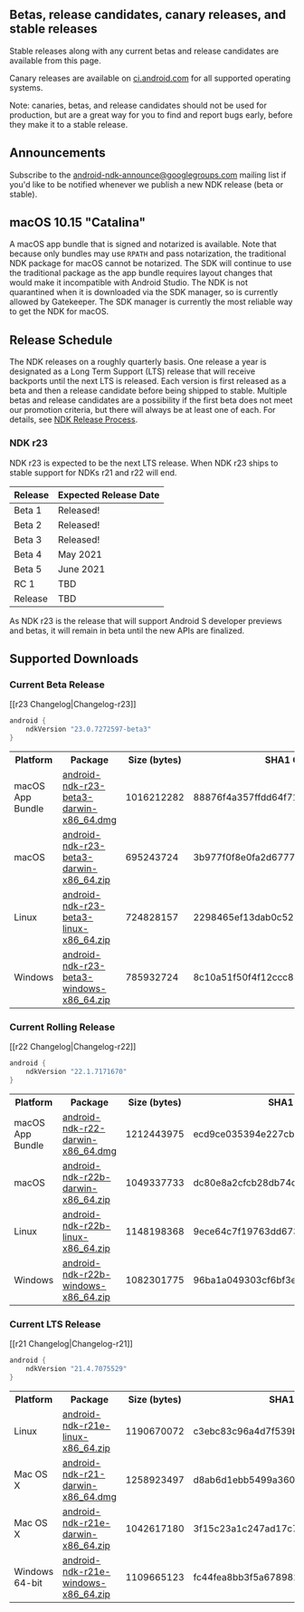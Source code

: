 ## Betas, release candidates, canary releases, and stable releases

Stable releases along with any current betas and release candidates are available from this page.

Canary releases are available on [ci.android.com](https://ci.android.com/builds/branches/aosp-master-ndk/grid?) for all supported operating systems.

Note: canaries, betas, and release candidates should not be used for production, but are a great way for you to find and report bugs early, before they make it to a stable release.

## Announcements

Subscribe to the [android-ndk-announce@googlegroups.com](https://groups.google.com/g/android-ndk-announce) mailing list if you'd like to be notified whenever we publish a new NDK release (beta or stable).

## macOS 10.15 "Catalina"

A macOS app bundle that is signed and notarized is available. Note that because only bundles may use `RPATH` and pass notarization, the traditional NDK package for macOS cannot be notarized. The SDK will continue to use the traditional package as the app bundle requires layout changes that would make it incompatible with Android Studio. The NDK is not quarantined when it is downloaded via the SDK manager, so is currently allowed by Gatekeeper. The SDK manager is currently the most reliable way to get the NDK for macOS.

## Release Schedule

The NDK releases on a roughly quarterly basis. One release a year is designated
as a Long Term Support (LTS) release that will receive backports until the next
LTS is released. Each version is first released as a beta and then a release
candidate before being shipped to stable. Multiple betas and release candidates
are a possibility if the first beta does not meet our promotion criteria, but
there will always be at least one of each. For details, see [NDK Release
Process](/android/ndk/wiki/NDK-Release-Process).

### NDK r23

NDK r23 is expected to be the next LTS release. When NDK r23 ships to stable
support for NDKs r21 and r22 will end.

Release | Expected Release Date
------- | ---------------------
Beta 1  | Released!
Beta 2  | Released!
Beta 3  | Released!
Beta 4  | May 2021
Beta 5  | June 2021
RC 1    | TBD
Release | TBD

As NDK r23 is the release that will support Android S developer previews and
betas, it will remain in beta until the new APIs are finalized.

## Supported Downloads

### Current Beta Release

[[r23 Changelog|Changelog-r23]]

```gradle
android {
    ndkVersion "23.0.7272597-beta3"
}
```

<table>
  <tr>
    <th>Platform</th>
    <th>Package</th>
    <th>Size (bytes)</th>
    <th>SHA1 Checksum</th>
  </tr>
  <tr>
    <td>macOS App Bundle</td>
    <td><a href="https://dl.google.com/android/repository/android-ndk-r23-beta3-darwin-x86_64.dmg">android-ndk-r23-beta3-darwin-x86_64.dmg</a></td>
    <td>1016212282</td>
    <td>88876f4a357ffdd64f71e3ffa6d25c5787712c10</td>
  </tr>
  <tr>
    <td>macOS</td>
    <td><a href="https://dl.google.com/android/repository/android-ndk-r23-beta3-darwin-x86_64.zip">android-ndk-r23-beta3-darwin-x86_64.zip</a></td>
    <td>695243724</td>
    <td>3b977f0f8e0fa2d6777fae6b1d37aebfc075ab56</td>
  </tr>
  <tr>
    <td>Linux</td>
    <td><a href="https://dl.google.com/android/repository/android-ndk-r23-beta3-linux-x86_64.zip">android-ndk-r23-beta3-linux-x86_64.zip</a></td>
    <td>724828157</td>
    <td>2298465ef13dab0c527b9cf6ef892b1ec6461fb4</td>
  </tr>
  <tr>
    <td>Windows</td>
    <td><a href="https://dl.google.com/android/repository/android-ndk-r23-beta3-windows-x86_64.zip">android-ndk-r23-beta3-windows-x86_64.zip</a></td>
    <td>785932724</td>
    <td>8c10a51f50f4f12ccc839dcb4bd8107133024c2f</td>
  </tr>
</table>

### Current Rolling Release

[[r22 Changelog|Changelog-r22]]

```gradle
android {
    ndkVersion "22.1.7171670"
}
```

<table>
  <tr>
    <th>Platform</th>
    <th>Package</th>
    <th>Size (bytes)</th>
    <th>SHA1 Checksum</th>
  </tr>
  <tr>
    <td>macOS App Bundle</td>
    <td><a href="https://dl.google.com/android/repository/android-ndk-r22-darwin-x86_64.dmg">android-ndk-r22-darwin-x86_64.dmg</a></td>
    <td>1212443975</td>
    <td>ecd9ce035394e227cba741f48732661055caa251</td>
  </tr>
  <tr>
    <td>macOS</td>
    <td><a href="https://dl.google.com/android/repository/android-ndk-r22b-darwin-x86_64.zip">android-ndk-r22b-darwin-x86_64.zip</a></td>
    <td>1049337733</td>
    <td>dc80e8a2cfcb28db74c1931d42c652e9d17ff2c3</td>
  </tr>
  <tr>
    <td>Linux</td>
    <td><a href="https://dl.google.com/android/repository/android-ndk-r22b-linux-x86_64.zip">android-ndk-r22b-linux-x86_64.zip</a></td>
    <td>1148198368</td>
    <td>9ece64c7f19763dd67320d512794969930fce9dc</td>
  </tr>
  <tr>
    <td>Windows</td>
    <td><a href="https://dl.google.com/android/repository/android-ndk-r22b-windows-x86_64.zip">android-ndk-r22b-windows-x86_64.zip</a></td>
    <td>1082301775</td>
    <td>96ba1a049303cf6bf3ee84cfd64d6bcd43486a50</td>
  </tr>
</table>

### Current LTS Release

[[r21 Changelog|Changelog-r21]]

```gradle
android {
    ndkVersion "21.4.7075529"
}
```

<table>
  <tr>
    <th>Platform</th>
    <th>Package</th>
    <th>Size (bytes)</th>
    <th>SHA1 Checksum</th>
  </tr>
  <tr>
    <td>Linux</td>
    <td><a href="https://dl.google.com/android/repository/android-ndk-r21e-linux-x86_64.zip">android-ndk-r21e-linux-x86_64.zip</a></td>
    <td>1190670072</td>
    <td>c3ebc83c96a4d7f539bd72c241b2be9dcd29bda9</td>
  </tr>
  <tr>
    <td>Mac OS X</td>
    <td><a href="https://dl.google.com/android/repository/android-ndk-r21-darwin-x86_64.dmg">android-ndk-r21-darwin-x86_64.dmg</a></td>
    <td>1258923497</td>
    <td>d8ab6d1ebb5499a3604db4134372bfbaff96a94e</td>
  </tr>
  <tr>
    <td>Mac OS X</td>
    <td><a href="https://dl.google.com/android/repository/android-ndk-r21e-darwin-x86_64.zip">android-ndk-r21e-darwin-x86_64.zip</a></td>
    <td>1042617180</td>
    <td>3f15c23a1c247ad17c7c271806848dbd40434738</td>
  </tr>
  <tr>
    <td>Windows 64-bit</td>
    <td><a href="https://dl.google.com/android/repository/android-ndk-r21e-windows-x86_64.zip">android-ndk-r21e-windows-x86_64.zip</a></td>
    <td>1109665123</td>
    <td>fc44fea8bb3f5a6789821f40f41dce2d2cd5dc30</td>
  </tr>
</table>
